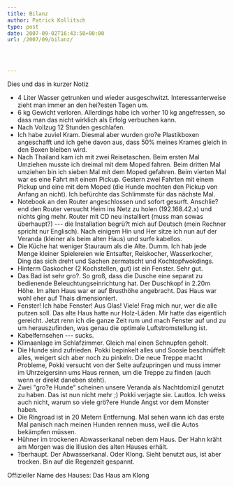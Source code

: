 ```yaml
---
title: Bilanz
author: Patrick Kollitsch
type: post
date: 2007-09-02T16:43:50+00:00
url: /2007/09/bilanz/




---
```

Dies und das in kurzer Notiz

  * 4 Liter Wasser getrunken und wieder ausgeschwitzt. Interessanterweise zieht man immer an den hei?esten Tagen um.
  * 6 kg Gewicht verloren. Allerdings habe ich vorher 10 kg angefressen, so dass man das nicht wirklich als Erfolg verbuchen kann.
  * Nach Vollzug 12 Stunden geschlafen.
  * Ich habe zuviel Kram. Diesmal aber wurden gro?e Plastikboxen angeschafft und ich gehe davon aus, dass 50% meines Krames gleich in den Boxen bleiben wird.
  * Nach Thailand kam ich mit zwei Reisetaschen. Beim ersten Mal Umziehen musste ich dreimal mit dem Moped fahren. Beim dritten Mal umziehen bin ich sieben Mal mit dem Moped gefahren. Beim vierten Mal war es eine Fahrt mit einem Pickup. Gestern zwei Fahrten mit einem Pickup und eine mit dem Moped (die Hunde mochten den Pickup von Anfang an nicht). Ich befürchte das Schlimmste für das nächste Mal.
  * Notebook an den Router angeschlossen und sofort gesurft. Anschlie?end den Router versucht Heim ins Netz zu holen (192.168.42.x) und nichts ging mehr. Router mit CD neu installiert (muss man sowas überhaupt?) --- die Installation begrü?t mich auf Deutsch (mein Rechner spricht nur Englisch). Nach einigem Hin und Her sitze ich nun auf der Veranda (kleiner als beim alten Haus) und surfe kabellos.
  * Die Küche hat weniger Stauraum als die Alte. Dumm. Ich hab jede Menge kleiner Spielereien wie Entsafter, Reiskocher, Wasserkocher, Ding das sich dreht und Sachen zermatscht und Kochtopfwokdings.
  * Hinterm Gaskocher (2 Kochstellen, gut) ist ein Fenster. Sehr gut.
  * Das Bad ist sehr gro?. So groß, dass die Dusche eine separat zu bedienende Beleuchtungseinrichtung hat. Der Duschkopf in 2.20m Höhe. Im alten Haus war er auf Brusthöhe angebracht. Das Haus war wohl eher auf Thais dimensioniert.
  * Fenster! Ich habe Fenster! Aus Glas! Viele! Frag mich nur, wer die alle putzen soll. Das alte Haus hatte nur Holz-Läden. Mir hatte das eigentlich gereicht. Jetzt renn ich die ganze Zeit rum und mach Fenster auf und zu um herauszufinden, was genau die optimale Luftstromstellung ist.
  * Kabelfernsehen --- sucks.
  * Klimaanlage im Schlafzimmer. Gleich mal einen Schnupfen geholt.
  * Die Hunde sind zufrieden. Pokki bepinkelt alles und Soosie beschnüffelt alles, weigert sich aber noch zu pinkeln. Die neue Treppe macht Probleme, Pokki versucht von der Seite aufzupringen und muss immer im Uhrzeigersinn ums Haus rennen, um die Treppe zu finden (auch wenn er direkt daneben steht).
  * Zwei "gro?e Hunde" scheinen unsere Veranda als Nachtdomizil genutzt zu haben. Das ist nun nicht mehr ;) Pokki verjagte sie. Lautlos. Ich weiss auch nicht, warum so viele grö?ere Hunde Angst vor dem Monster haben.
  * Die Ringroad ist in 20 Metern Entfernung. Mal sehen wann ich das erste Mal panisch nach meinen Hunden rennen muss, weil die Autos bekämpfen müssen.
  * Hühner im trockenen Abwasserkanal neben dem Haus. Der Hahn kräht am Morgen was die Illusion des alten Hauses erhält.
  * ?berhaupt. Der Abwasserkanal. Oder Klong. Sieht benutzt aus, ist aber trocken. Bin auf die Regenzeit gespannt.

Offizieller Name des Hauses: Das Haus am Klong
